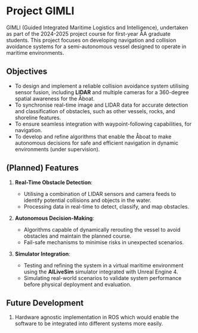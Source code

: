 # Project GIMLI

GIMLI (Guided Integrated Maritime Logistics and Intelligence), undertaken as part of the 2024-2025 project course for first-year ÅA graduate students. This project focuses on developing navigation and collision avoidance systems for a semi-autonomous vessel designed to operate in maritime environments.

## Objectives
- To design and implement a reliable collision avoidance system utilising sensor fusion, including **LIDAR** and multiple cameras for a 360-degree spatial awareness for the Åboat.
- To synchronise real-time image and LIDAR data for accurate detection and classification of obstacles, such as other vessels, rocks, and shoreline features.
- To ensure seamless integration with waypoint-following capabilities, for navigation.
- To develop and refine algorithms that enable the Åboat to make autonomous decisions for safe and efficient navigation in dynamic environments (under supervision).

## (Planned) Features
1. **Real-Time Obstacle Detection**:
   - Utilising a combination of LIDAR sensors and camera feeds to identify potential collisions and objects in the water.
   - Processing data in real-time to detect, classify, and map obstacles.

2. **Autonomous Decision-Making**:
   - Algorithms capable of dynamically rerouting the vessel to avoid obstacles and maintain the planned course.
   - Fail-safe mechanisms to minimise risks in unexpected scenarios.

3. **Simulator Integration**:
   - Testing and refining the system in a virtual maritime environment using the **AILiveSim** simulator integrated with Unreal Engine 4.
   - Simulating real-world scenarios to validate system performance before physical deployment and evaluation.
  
## Future Development
1. Hardware agnostic implementation in ROS which would enable the software to be integrated into different systems more easily.
